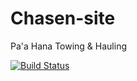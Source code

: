 # Chasen-site
Pa'a Hana Towing & Hauling

[![Build Status](https://travis-ci.org/tbrown0139/Chasen-site.svg?branch=master)](https://travis-ci.org/tbrown0139/Chasen-site)



